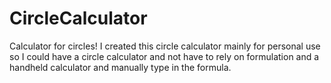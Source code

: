 # CircleCalculator
Calculator for circles!
I created this circle calculator mainly for personal use so I could have a circle calculator and not have to rely on formulation and a handheld calculator and manually type in the formula.
